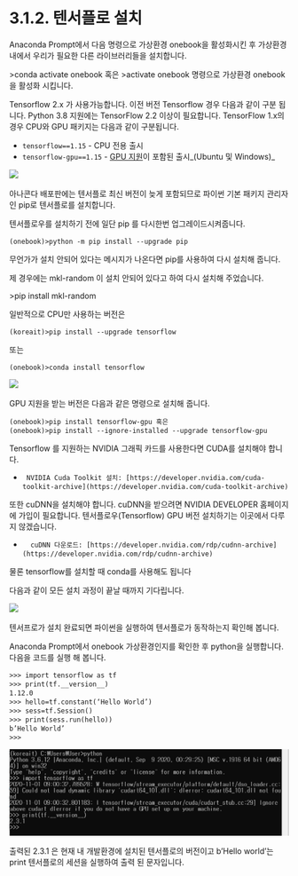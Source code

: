 # 3.1.2.     텐서플로 설치


  
Anaconda Prompt에서 다음 명령으로 가상환경 onebook을 활성화시킨 후 가상환경내에서 우리가 필요한 다른 라이브러리들을 설치합니다. 

&gt;conda activate onebook   혹은   &gt;activate onebook  명령으로 가상환경 onebook을 활성화 시킵니다.

Tensorflow 2.x 가 사용가능합니다. 이전 버전 Tensorflow 경우 다음과 같이 구분 됩니다.  Python 3.8 지원에는 TensorFlow 2.2 이상이 필요합니다. TensorFlow 1.x의 경우 CPU와 GPU 패키지는 다음과 같이 구분됩니다.     

* `tensorflow==1.15` - CPU 전용 출시
* `tensorflow-gpu==1.15` - [GPU 지원](https://www.tensorflow.org/install/gpu?hl=ko)이 포함된 출시_\(Ubuntu 및 Windows\)_

![](../../.gitbook/assets/212-1.png)

아나콘다 배포판에는 텐서플로 최신 버전이 늦게 포함되므로 파이썬 기본 패키지 관리자인 pip로 텐서플로를 설치합니다.

텐서플로우를 설치하기 전에 일단 pip 를 다시한번 업그레이드시켜줍니다.

```text
(onebook)>python -m pip install --upgrade pip
```

무언가가 설치 안되어 있다는 메시지가 나온다면 pip를 사용하여 다시 설치해 줍니다.

제 경우에는 mkl-random 이 설치 안되어 있다고 하여 다시 설치해 주었습니다.

&gt;pip install mkl-random

일반적으로 CPU만 사용하는 버전은

```text
(koreait)>pip install --upgrade tensorflow
```

또는

```text
(onebook)>conda install tensorflow
```

![](../../.gitbook/assets/212-2.png)

GPU 지원을 받는 버전은 다음과 같은 명령으로 설치해 줍니다.

```text
(onebook)>pip install tensorflow-gpu 혹은 
(onebook)>pip install --ignore-installed --upgrade tensorflow-gpu
```

Tensorflow 를 지원하는 NVIDIA 그래픽 카드를 사용한다면 CUDA를 설치해야 합니다.

-      NVIDIA Cuda Toolkit 설치: [https://developer.nvidia.com/cuda-toolkit-archive](https://developer.nvidia.com/cuda-toolkit-archive)

또한 cuDNN을 설치해야 합니다. cuDNN을 받으려면 NVIDIA DEVELOPER 홈페이지에 가입이 필요합니다. 텐서플로우\(Tensorflow\) GPU 버전 설치하기는 이곳에서 다루지 않겠습니다.

-       cuDNN 다운로드: [https://developer.nvidia.com/rdp/cudnn-archive](https://developer.nvidia.com/rdp/cudnn-archive) 

물론 tensorflow를 설치할 때 conda를 사용해도 됩니다

다음과 같이 모든 설치 과정이 끝날 때까지 기다립니다.

![](../../.gitbook/assets/212-3.png)

텐서프로가 설치 완료되면 파이썬을 실행하여 텐서플로가 동작하는지 확인해 봅니다.

Anaconda Prompt에서 onebook 가상환경인지를 확인한 후 python을 실행합니다.  다음을 코드를 실행 해 봅니다.

```text
>>> import tensorflow as tf
>>> print(tf.__version__)
1.12.0
>>> hello=tf.constant(‘Hello World’)
>>> sess=tf.Session()
>>> print(sess.run(hello))
b’Hello World’
>>>
```

![](../../.gitbook/assets/image%20%286%29.png)

출력된 2.3.1 은 현재 내 개발환경에 설치된 텐서플로의 버전이고 b’Hello world’는 print 텐서플로의 세션을 실행하여 출력 된 문자입니다.

